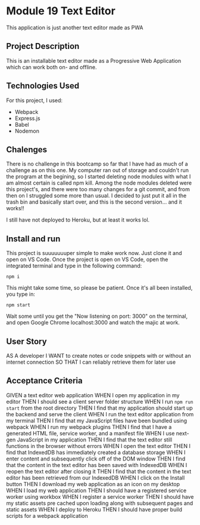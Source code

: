 # Module 19 Text Editor

This application is just another text editor made as PWA

## Project Description

This is an installable text editor made as a Progressive Web Application which can work both on- and offline.

## Technologies Used

For this project, I used: 
* Webpack
* Express.js
* Babel
* Nodemon

## Chalenges

There is no challenge in this bootcamp so far that I have had as much of a challenge as on this one. My computer ran out of storage and couldn't run the program at the begining, so I started deleting node modules with what I am almost certain is called npm kill. Among the node modules deleted were this project's, and there were too many changes for a git commit, and from then on I struggled some more than usual. I decided to just put it all in the trash bin and basically start over, and this is the second version... and it works!!

I still have not deployed to Heroku, but at least it works lol.

## Install and run

This project is suuuuuuuper simple to make work now. Just clone it and open on VS Code. Once the project is open on VS Code, open the integrated terminal and type in the following command:
```
npm i
```
This might take some time, so please be patient. Once it's all been installed, you type in:
```
npm start
```
Wait some until you get the "Now listening on port: 3000" on the terminal, and open Google Chrome localhost:3000 and watch the majic at work.

## User Story

AS A developer
I WANT to create notes or code snippets with or without an internet connection
SO THAT I can reliably retrieve them for later use

## Acceptance Criteria

GIVEN a text editor web application
WHEN I open my application in my editor
THEN I should see a client server folder structure
WHEN I run `npm run start` from the root directory
THEN I find that my application should start up the backend and serve the client
WHEN I run the text editor application from my terminal
THEN I find that my JavaScript files have been bundled using webpack
WHEN I run my webpack plugins
THEN I find that I have a generated HTML file, service worker, and a manifest file
WHEN I use next-gen JavaScript in my application
THEN I find that the text editor still functions in the browser without errors
WHEN I open the text editor
THEN I find that IndexedDB has immediately created a database storage
WHEN I enter content and subsequently click off of the DOM window
THEN I find that the content in the text editor has been saved with IndexedDB
WHEN I reopen the text editor after closing it
THEN I find that the content in the text editor has been retrieved from our IndexedDB
WHEN I click on the Install button
THEN I download my web application as an icon on my desktop
WHEN I load my web application
THEN I should have a registered service worker using workbox
WHEN I register a service worker
THEN I should have my static assets pre cached upon loading along with subsequent pages and static assets
WHEN I deploy to Heroku
THEN I should have proper build scripts for a webpack application
